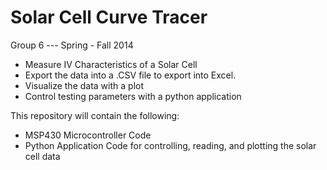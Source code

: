 Solar Cell Curve Tracer
==============================
Group 6 --- Spring - Fall 2014





* Measure IV Characteristics of a Solar Cell 
* Export the data into a .CSV file to export into Excel.
* Visualize the data with a plot
* Control testing parameters with a python application

This repository will contain the following:

* MSP430 Microcontroller Code 
* Python Application Code for controlling, reading, and plotting the solar cell data

